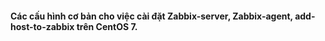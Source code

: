#### Các cấu hình cơ bản cho việc cài đặt Zabbix-server, Zabbix-agent, add-host-to-zabbix trên CentOS 7.

